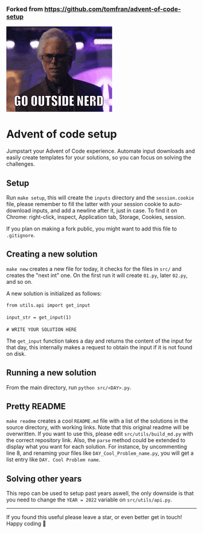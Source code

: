 ### Forked from https://github.com/tomfran/advent-of-code-setup

![Go Outside Nerd](https://github.com/tblackwe/aoc-2024/blob/b385fe17fb51b83445700e43624b9d167219107e/getoutside.gif)

# Advent of code setup

Jumpstart your Advent of Code experience. Automate input downloads and easily create templates for your solutions, so you can focus on solving the challenges.

## Setup
Run `make setup`, this will create the `inputs` directory and the `session.cookie` file, please remember to fill the latter with your session cookie to auto-download inputs, and add a newline after it, just in case.
To find it on Chrome: right-click, inspect, Application tab, Storage, Cookies, session.

If you plan on making a fork public, you might want to add this file to `.gitignore`.

## Creating a new solution

```make new``` creates a new file for today, it checks for the files in `src/` and creates the "next int" one. On the first run it will create `01.py`, later `02.py`, and so on.

A new solution is initialized as follows: 
```
from utils.api import get_input

input_str = get_input(1)

# WRITE YOUR SOLUTION HERE
```
The `get_input` function takes a day and returns the content of the input for that day, this internally makes a request to obtain the input if it is not found on disk. 

## Running a new solution

From the main directory, run `python src/<DAY>.py`.

## Pretty README
`make readme` creates a cool `README.md` file with a list of the solutions in the source directory, with working links. Note that this original readme will be overwritten.
If you want to use this, please edit `src/utils/build_md.py` with the correct repository link.
Also, the `parse` method could be extended to display what you want for each solution. For instance, by uncommenting line 8, and renaming your files like `DAY_Cool_Problem_name.py`, you will get a list entry like `DAY. Cool Problem name`.

## Solving other years
This repo can be used to setup past years aswell, the only downside is that you need to change the `YEAR = 2022` variable on `src/utils/api.py`.

--- 
If you found this useful please leave a star, or even better get in touch! Happy coding :christmas_tree: